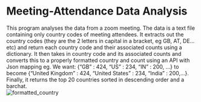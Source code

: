 # Meeting-Attendance Data Analysis 
This program analyses the data from a zoom meeting. The data is a text file containing only country codes of meeting attendees. It extracts out the country codes (they are the 2 letters in capital in a bracket, eg GB, AT, DE… etc) and return each country code and their associated counts using a dictionary. It then takes in country code and its associated counts and converts this to a properly formatted country and count using an API with Json mapping eg. We want: {“GB” : 424, “US” : 234, “IN” : 200, …} to become {“United Kingdom” : 424, “United States” : 234, “India” : 200,...}. Finally, it returns the top 20 countries sorted in descending order and a barchat.  
![formatted_country](https://user-images.githubusercontent.com/106112822/224799591-6944163d-84a7-4efe-97b4-49e597a7ae69.png)
